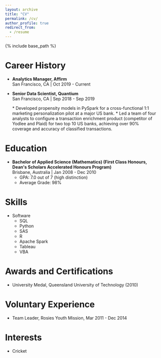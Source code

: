 ```yaml
---
layout: archive
title: "CV"
permalink: /cv/
author_profile: true
redirect_from:
  - /resume
---
```


{% include base_path %}

[//]: # (My current role, since October 2019, is **Analytics Manager** at **Affirm**.)

[//]: # (<embed src="https://drive.google.com/viewerng/viewer?embedded=true&url=https://luke-fitz.github.io/files/Fitzpatrick_Luke_190606.pdf" width="450" height="550">)

Career History
======
* **Analytics Manager, Affirm** \
  San Francisco, CA  |  Oct 2019 - Current

* **Senior Data Scientist, Quantium** \
  San Francisco, CA  | Sep 2018 - Sep 2019
  <p class="archive__item-excerpt">
  * Developed propensity models in PySpark for a cross-functional 1:1 marketing personalization pilot at a major US bank.
  * Led a team of four analysts to configure a transaction enrichment product (competitor of Yodlee and Plaid) for two top 10 US banks, achieving over 90% coverage and accuracy of classified transactions.
  </p>

Education
======
* **Bachelor of Applied Science (Mathematics) (First Class Honours, Dean's Scholars Accelerated Honours Program)** \
  Brisbane, Australia  |  Jan 2008 - Dec 2010
  * GPA: 7.0 out of 7 (high distinction)
  * Average Grade: 98%

Skills
======
* Software
  * SQL
  * Python
  * SAS
  * R
  * Apache Spark
  * Tableau
  * VBA
  
Awards and Certifications
======
* University Medal, Queensland University of Technology (2010)

Voluntary Experience
======
* Team Leader, Rosies Youth Mission, Mar 2011 - Dec 2014

Interests
======
* Cricket

